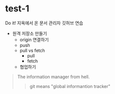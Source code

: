 # test-1
Do it! 지옥에서 온 문서 관리자 깃허브 연습
- 원격 저장소 만들기
  - origin 연결하기
  - push
  + pull vs fetch
    - pull
    - fetch
  - 협업하기
  
> The information manager from hell.
>> git means "global informantion tracker"
